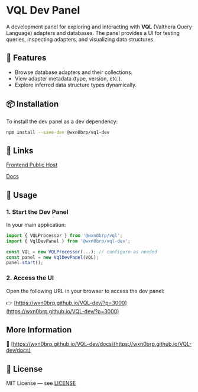 # VQL Dev Panel

A development panel for exploring and interacting with **VQL** (Valthera Query Language) adapters and databases. The panel provides a UI for testing queries, inspecting adapters, and visualizing data structures.

## 🔧 Features
- Browse database adapters and their collections.
- View adapter metadata (type, version, etc.).
- Explore inferred data structure types dynamically.

## 📦 Installation

To install the dev panel as a dev dependency:

```bash
npm install --save-dev @wxn0brp/vql-dev
```

## 📑 Links

[Frontend Public Host](https://wxn0brp.github.io/VQL-dev/)

[Docs](https://wxn0brp.github.io/VQL-dev/docs)

## 🚀 Usage

### 1. **Start the Dev Panel**

In your main application:

```ts
import { VQLProcessor } from '@wxn0brp/vql';
import { VqlDevPanel } from '@wxn0brp/vql-dev';

const VQL = new VQLProcessor(...); // configure as needed
const panel = new VqlDevPanel(VQL);
panel.start();
```

### 2. **Access the UI**

Open the following URL in your browser to access the dev panel:

👉 [https://wxn0brp.github.io/VQL-dev/?p=3000](https://wxn0brp.github.io/VQL-dev/?p=3000)

## More Information

💜 [https://wxn0brp.github.io/VQL-dev/docs](https://wxn0brp.github.io/VQL-dev/docs)

## 📄 License

MIT License — see [LICENSE](LICENSE)